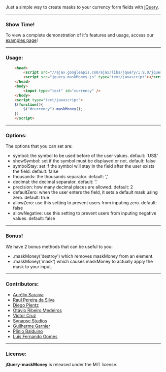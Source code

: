 Just a simple way to create masks to your currency form fields with [jQuery](http://jquery.com/).

***
### Show Time!

To view a complete demonstration of it's features and usage, access our [examples page](http://plentz.org/maskmoney)!

***
### Usage:
``` html
	<head>
		<script src="//ajax.googleapis.com/ajax/libs/jquery/1.9.0/jquery.min.js" type="text/javascript"></script>
		<script src="jquery.maskMoney.js" type="text/javascript"></script>
	</head>
	<body>
		<input type="text" id="currency" />
	</body>
	<script type="text/javascript">
	$(function(){
		$("#currency").maskMoney();
	})
	</script>
```

***
### Options:

The options that you can set are:

 * symbol: the symbol to be used before of the user values. default: 'US$'
 * showSymbol: set if the symbol must be displayed or not. default: false
 * symbolStay: set if the symbol will stay in the field after the user exists the field. default: false
 * thousands: the thousands separator. default: ','
 * decimal: the decimal separator. default: '.'
 * precision: how many decimal places are allowed. default: 2
 * defaultZero: when the user enters the field, it sets a default mask using zero. default: true
 * allowZero: use this setting to prevent users from inputing zero. default: false
 * allowNegative: use this setting to prevent users from inputing negative values. default: false

***
### Bonus!

We have 2 bonus methods that can be useful to you:

 * .maskMoney('destroy') which removes maskMoney from an element.
 * .maskMoney('mask') which causes maskMoney to actually apply the mask to your input.

***
### Contributors:

 * [Aurélio Saraiva](mailto:aureliosaraiva@gmail.com)
 * [Raul Pereira da Silva](http://raulpereira.com)
 * [Diego Plentz](http://plentz.org)
 * [Otávio Ribeiro Medeiros](http://github.com/otaviomedeiros)
 * [Víctor Cruz](http://github.com/xtream)
 * [Synapse Studios](http://github.com/synapsestudios)
 * [Guilherme Garnier](http://blog.guilhermegarnier.com/)
 * [Plínio Balduino](http://github.com/pbalduino)
 * [Luis Fernando Gomes](https://github.com/luiscoms)

***
### License:

__jQuery-maskMoney__ is released under the MIT license.